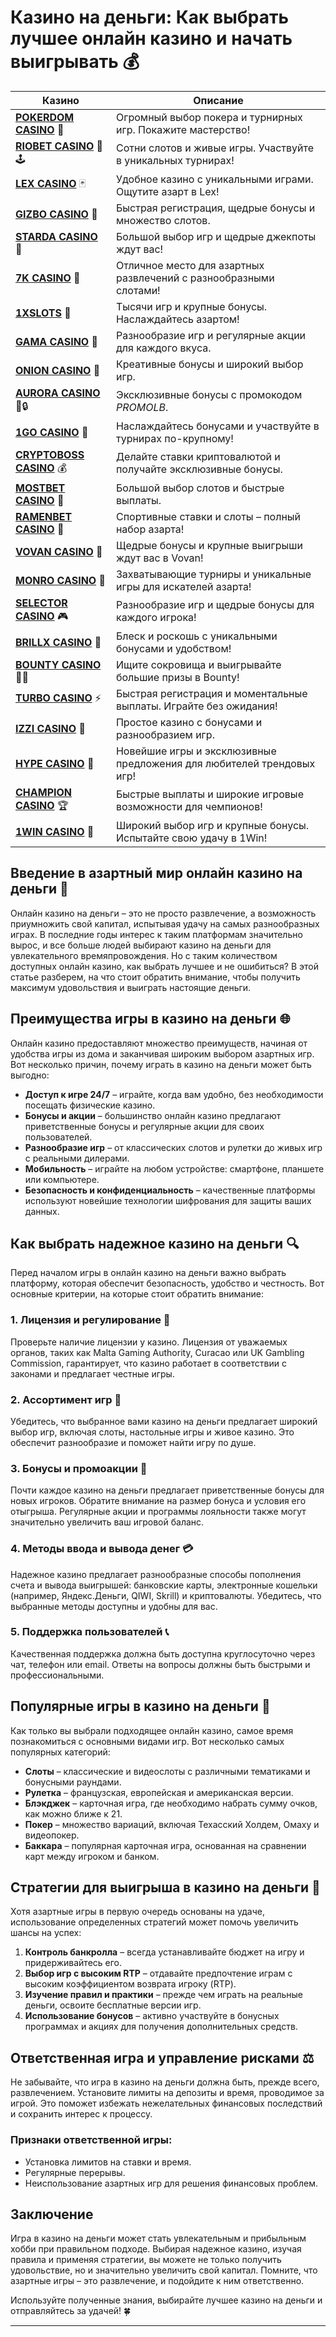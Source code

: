 # Казино на деньги: Как выбрать лучшее онлайн казино и начать выигрывать 💰
| Казино                  | Описание                                                                                   |
|-------------------------|--------------------------------------------------------------------------------------------|
| **[POKERDOM CASINO](https://brandplay.link/Bxg7SC7H)** 🎲      | Огромный выбор покера и турнирных игр. Покажите мастерство!                    |
| **[RIOBET CASINO](https://brandplay.link/dtx89f2L)** 🌟🕹️      | Сотни слотов и живые игры. Участвуйте в уникальных турнирах!                  |
| **[LEX CASINO](https://brandplay.link/2HFTmBc8)** 🃏           | Удобное казино с уникальными играми. Ощутите азарт в Lex!                     |
| **[GIZBO CASINO](https://gizbo-tea02.com/c8e962e89)** 🎰       | Быстрая регистрация, щедрые бонусы и множество слотов.                        |
| **[STARDA CASINO](https://brandplay.link/cpFQbWKn)** 🌠        | Большой выбор игр и щедрые джекпоты ждут вас!                                 |
| **[7K CASINO](https://brandplay.link/dd46bNgD)** 🎲            | Отличное место для азартных развлечений с разнообразными слотами!             |
| **[1XSLOTS](https://brandplay.link/R4xfxqdm)** 💎              | Тысячи игр и крупные бонусы. Наслаждайтесь азартом!                          |
| **[GAMA CASINO](https://brandplay.link/zrZpLFTP)** 🎰          | Разнообразие игр и регулярные акции для каждого вкуса.                        |
| **[ONION CASINO](https://obclk001-2d.top/click?offer_id=986&partner_id=10542&landing_id=1798&utm_medium=affiliate&sub_1=oncasino3)** 🧅 | Креативные бонусы и широкий выбор игр.                                       |
| **[AURORA CASINO](https://10trafic-stat2.com/click/668546566bcc6313411604c7/6766/15114/subaccount?promocode=PROMOLB)** 🌌🔒 | Эксклюзивные бонусы с промокодом *PROMOLB*.                                  |
| **[1GO CASINO](https://1go-ircp01.com/ce015f410)** 🚀          | Наслаждайтесь бонусами и участвуйте в турнирах по-крупному!                   |
| **[CRYPTOBOSS CASINO](https://cryptobossc.online/d847bcfa9)** 💰 | Делайте ставки криптовалютой и получайте эксклюзивные бонусы.                 |
| **[MOSTBET CASINO](https://ktbtis024ifqfn0mst.com/beQs)** 🎲   | Большой выбор слотов и быстрые выплаты.                                       |
| **[RAMENBET CASINO](https://get.saltyram.com/ru/registration?apkpop=0&partner=p24970p3296034p5526)** 🍜 | Спортивные ставки и слоты – полный набор азарта!                            |
| **[VOVAN CASINO](https://vovan.site/d098ab058)** 🎉           | Щедрые бонусы и крупные выигрыши ждут вас в Vovan!                           |
| **[MONRO CASINO](https://mnr-ircp01.com/c3ce72a2c)** 🎰        | Захватывающие турниры и уникальные игры для искателей азарта!                |
| **[SELECTOR CASINO](https://gosel.pl/SELVK)** 🎮              | Разнообразие игр и щедрые бонусы для каждого игрока!                         |
| **[BRILLX CASINO](https://brillx.pub/BRIVK)** 💎              | Блеск и роскошь с уникальными бонусами и удобством!                          |
| **[BOUNTY CASINO](https://bounty-casino.de/BOVK)** 🏴‍☠️       | Ищите сокровища и выигрывайте большие призы в Bounty!                        |
| **[TURBO CASINO](https://turbo-casino.pro/TURVK)** ⚡          | Быстрая регистрация и моментальные выплаты. Играйте без ожидания!            |
| **[IZZI CASINO](https://izzi-fr03.com/ca7c8a7b7)** 🧩          | Простое казино с бонусами и разнообразием игр.                               |
| **[HYPE CASINO](https://hypekaz.com/dc2f44ad0)** 🎉           | Новейшие игры и эксклюзивные предложения для любителей трендовых игр!       |
| **[CHAMPION CASINO](https://champcasino.ink/pobeda/doa-hats?p80412p305331p112c)** 🏆 | Быстрые выплаты и широкие игровые возможности для чемпионов!              |
| **[1WIN CASINO](https://brandplay.link/6F5VqbyZ)** 🎰         | Широкий выбор игр и крупные бонусы. Испытайте свою удачу в 1Win!             |

## Введение в азартный мир онлайн казино на деньги 🎲

Онлайн казино на деньги – это не просто развлечение, а возможность приумножить свой капитал, испытывая удачу на самых разнообразных играх. В последние годы интерес к таким платформам значительно вырос, и все больше людей выбирают казино на деньги для увлекательного времяпровождения. Но с таким количеством доступных онлайн казино, как выбрать лучшее и не ошибиться? В этой статье разберем, на что стоит обратить внимание, чтобы получить максимум удовольствия и выиграть настоящие деньги.

## Преимущества игры в казино на деньги 🌐

Онлайн казино предоставляют множество преимуществ, начиная от удобства игры из дома и заканчивая широким выбором азартных игр. Вот несколько причин, почему играть в казино на деньги может быть выгодно:

- **Доступ к игре 24/7** – играйте, когда вам удобно, без необходимости посещать физические казино.
- **Бонусы и акции** – большинство онлайн казино предлагают приветственные бонусы и регулярные акции для своих пользователей.
- **Разнообразие игр** – от классических слотов и рулетки до живых игр с реальными дилерами.
- **Мобильность** – играйте на любом устройстве: смартфоне, планшете или компьютере.
- **Безопасность и конфиденциальность** – качественные платформы используют новейшие технологии шифрования для защиты ваших данных.

## Как выбрать надежное казино на деньги 🔍

Перед началом игры в онлайн казино на деньги важно выбрать платформу, которая обеспечит безопасность, удобство и честность. Вот основные критерии, на которые стоит обратить внимание:

### 1. Лицензия и регулирование 📜

Проверьте наличие лицензии у казино. Лицензия от уважаемых органов, таких как Malta Gaming Authority, Curacao или UK Gambling Commission, гарантирует, что казино работает в соответствии с законами и предлагает честные игры.

### 2. Ассортимент игр 🎰

Убедитесь, что выбранное вами казино на деньги предлагает широкий выбор игр, включая слоты, настольные игры и живое казино. Это обеспечит разнообразие и поможет найти игру по душе.

### 3. Бонусы и промоакции 🎁

Почти каждое казино на деньги предлагает приветственные бонусы для новых игроков. Обратите внимание на размер бонуса и условия его отыгрыша. Регулярные акции и программы лояльности также могут значительно увеличить ваш игровой баланс.

### 4. Методы ввода и вывода денег 💳

Надежное казино предлагает разнообразные способы пополнения счета и вывода выигрышей: банковские карты, электронные кошельки (например, Яндекс.Деньги, QIWI, Skrill) и криптовалюты. Убедитесь, что выбранные методы доступны и удобны для вас.

### 5. Поддержка пользователей 📞

Качественная поддержка должна быть доступна круглосуточно через чат, телефон или email. Ответы на вопросы должны быть быстрыми и профессиональными.

## Популярные игры в казино на деньги 🎲

Как только вы выбрали подходящее онлайн казино, самое время познакомиться с основными видами игр. Вот несколько самых популярных категорий:

- **Слоты** – классические и видеослоты с различными тематиками и бонусными раундами.
- **Рулетка** – французская, европейская и американская версии.
- **Блэкджек** – карточная игра, где необходимо набрать сумму очков, как можно ближе к 21.
- **Покер** – множество вариаций, включая Техасский Холдем, Омаху и видеопокер.
- **Баккара** – популярная карточная игра, основанная на сравнении карт между игроком и банком.

## Стратегии для выигрыша в казино на деньги 🎯

Хотя азартные игры в первую очередь основаны на удаче, использование определенных стратегий может помочь увеличить шансы на успех:

1. **Контроль банкролла** – всегда устанавливайте бюджет на игру и придерживайтесь его.
2. **Выбор игр с высоким RTP** – отдавайте предпочтение играм с высоким коэффициентом возврата игроку (RTP).
3. **Изучение правил и практики** – прежде чем играть на реальные деньги, освоите бесплатные версии игр.
4. **Использование бонусов** – активно участвуйте в бонусных программах и акциях для получения дополнительных средств.

## Ответственная игра и управление рисками ⚖️

Не забывайте, что игра в казино на деньги должна быть, прежде всего, развлечением. Установите лимиты на депозиты и время, проводимое за игрой. Это поможет избежать нежелательных финансовых последствий и сохранить интерес к процессу.

### Признаки ответственной игры:
- Установка лимитов на ставки и время.
- Регулярные перерывы.
- Неиспользование азартных игр для решения финансовых проблем.

## Заключение

Игра в казино на деньги может стать увлекательным и прибыльным хобби при правильном подходе. Выбирая надежное казино, изучая правила и применяя стратегии, вы можете не только получить удовольствие, но и значительно увеличить свой капитал. Помните, что азартные игры – это развлечение, и подойдите к ним ответственно.

Используйте полученные знания, выбирайте лучшее казино на деньги и отправляйтесь за удачей! 🍀

---

